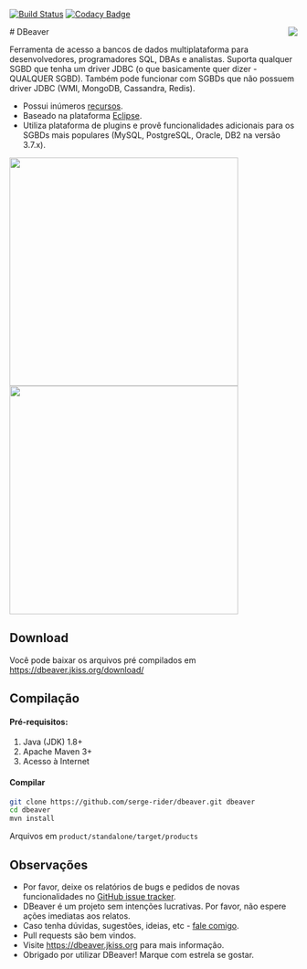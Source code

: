 
[![Build Status](https://travis-ci.org/serge-rider/dbeaver.svg?branch=devel)](https://travis-ci.org/serge-rider/dbeaver)
[![Codacy Badge](https://api.codacy.com/project/badge/Grade/93fcfdba7805406298b2e60c9d56f50e)](https://www.codacy.com/app/serge/dbeaver?utm_source=github.com&amp;utm_medium=referral&amp;utm_content=serge-rider/dbeaver&amp;utm_campaign=Badge_Grade)

<img src="https://github.com/serge-rider/dbeaver/wiki/images/dbeaver-icon-64x64.png" align="right"/>
# DBeaver

Ferramenta de acesso a bancos de dados multiplataforma para desenvolvedores, programadores SQL, DBAs e analistas.
Suporta qualquer SGBD que tenha um driver JDBC (o que basicamente quer dizer - QUALQUER SGBD). Também pode funcionar com SGBDs que não possuem driver JDBC (WMI, MongoDB, Cassandra, Redis).

* Possui inúmeros <a href="https://dbeaver.jkiss.org/docs/features/">recursos</a>.
* Baseado na plataforma <a href="http://www.eclipse.org/">Eclipse</a>.
* Utiliza plataforma de plugins e provê funcionalidades adicionais para os SGBDs mais populares (MySQL, PostgreSQL, Oracle, DB2 na versão 3.7.x).

<a href="https://dbeaver.jkiss.org/product/dbeaver-ss-classic.png"><img src="http://dbeaver.jkiss.org/product/dbeaver-ss-classic.png" width="400"/></a>
<a href="https://dbeaver.jkiss.org/product/dbeaver-ss-dark.png"><img src="http://dbeaver.jkiss.org/product/dbeaver-ss-dark.png" width="400"/></a>

## Download

Você pode baixar os arquivos pré compilados em https://dbeaver.jkiss.org/download/

## Compilação

#### Pré-requisitos:
 1. Java (JDK) 1.8+
 2. Apache Maven 3+
 3. Acesso à Internet

#### Compilar
```sh
git clone https://github.com/serge-rider/dbeaver.git dbeaver
cd dbeaver
mvn install
```
Arquivos em `product/standalone/target/products`

## Observações

- Por favor, deixe os relatórios de bugs e pedidos de novas funcionalidades no <a href="https://github.com/serge-rider/dbeaver/issues">GitHub issue tracker</a>.
- DBeaver é um projeto sem intenções lucrativas. Por favor, não espere ações imediatas aos relatos.
- Caso tenha dúvidas, sugestões, ideias, etc - <a href="mailto:serge@jkiss.org">fale comigo</a>.
- Pull requests são bem vindos.
- Visite https://dbeaver.jkiss.org para mais informação.
- Obrigado por utilizar DBeaver! Marque com estrela se gostar.
